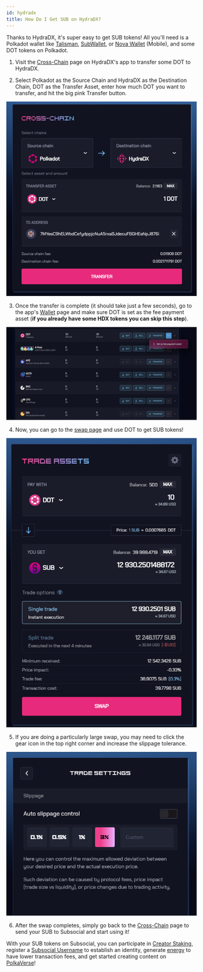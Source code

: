 ```yaml
---
id: hydradx
title: How Do I Get SUB on HydraDX?
---
```


Thanks to HydraDX, it's super easy to get SUB tokens! All you'll need is a Polkadot wallet 
like [Talisman](https://talisman.xyz/), [SubWallet](https://www.subwallet.app/), or [Nova Wallet](https://novawallet.io/) (Mobile), 
and some DOT tokens on Polkadot.

1. Visit the [Cross-Chain](https://app.hydradx.io/cross-chain) page on HydraDX's app to transfer some DOT to HydraDX.
  
2. Select Polkadot as the Source Chain and HydraDX as the Destination Chain, DOT as the Transfer Asset,
enter how much DOT you want to transfer, and hit the big pink Transfer button.

![](../../../static/img/GetSUB/hydra1.png)

3. Once the transfer is complete (it should take just a few seconds),
go to the app's [Wallet](https://app.hydradx.io/wallet/assets) page and make sure DOT is set
as the fee payment asset (**if you already have some HDX tokens you can skip this step**).

![](../../../static/img/GetSUB/hydra2.png)

4. Now, you can go to the [swap page](https://app.hydradx.io/trade/swap) and use DOT to get SUB tokens!

![](../../../static/img/GetSUB/hydra3.png)

5. If you are doing a particularly large swap, you may need to click the gear icon in the top right corner and increase the slippage tolerance.

![](../../../static/img/GetSUB/hydra4.png)

6. After the swap completes, simply go back to the [Cross-Chain](https://app.hydradx.io/cross-chain) page
to send your SUB to Subsocial and start using it!

With your SUB tokens on Subsocial, you can participate in [Creator Staking](https://sub.id/creators), 
register a [Subsocial Username](https://polkaverse.com/dd) to establish an identity, 
generate [energy](https://polkaverse.com/energy) to have lower transaction fees, 
and get started creating content on [PolkaVerse](https://polkaverse.com/)!
